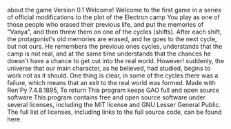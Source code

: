 about the game
Version 0.1
Welcome! Welcome to the first game in a series of official
modifications to the plot of the Electron camp
You play as one of those people who erased their previous life, and
put the memories of "Vanya", and then threw them on one of the cycles (shifts).
After each shift, the protagonist's old memories are erased, and he
goes to the next cycle, but not ours. He remembers the previous ones
cycles, understands that the camp is not real, and at the same time understands that the chances
he doesn't have a chance to get out into the real world. However! suddenly, the universe that our
main character, as he believed, had studied, begins to work not as it should.
One thing is clear, in some of the cycles there was a failure, which means that an
exit to the real world was formed.
Made with Ren'Py 7.4.8.1895,
To return
This program keeps GAO full and open source software
This program contains free and open source software
under several licenses, including the MIT license and GNU Lesser General
Public. The full list of licenses, including links to the full source code,
can be found here.
